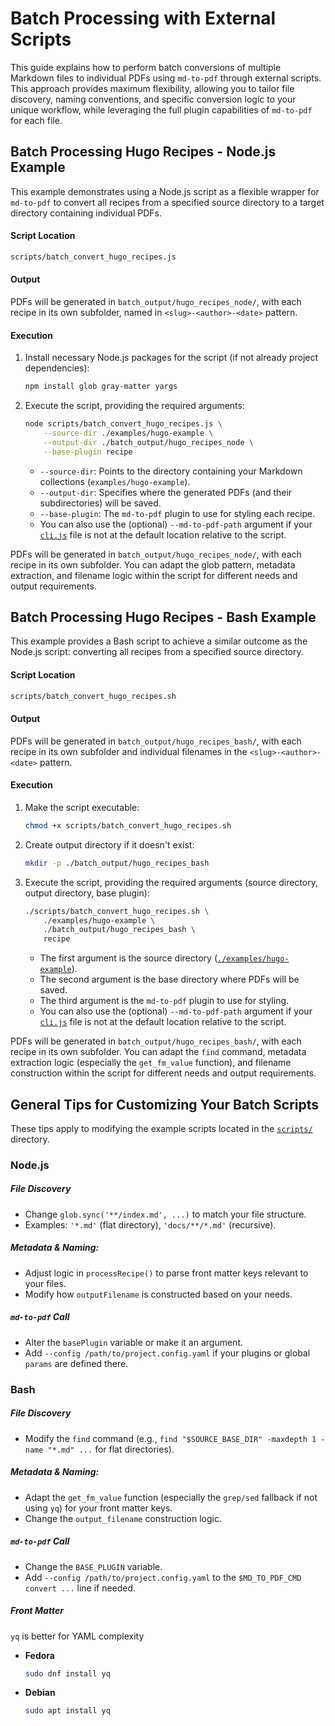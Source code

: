 # Batch Processing with External Scripts

This guide explains how to perform batch conversions of multiple Markdown files to individual PDFs using `md-to-pdf` through external scripts. This approach provides maximum flexibility, allowing you to tailor file discovery, naming conventions, and specific conversion logic to your unique workflow, while leveraging the full plugin capabilities of `md-to-pdf` for each file.

## Batch Processing Hugo Recipes - Node.js Example

This example demonstrates using a Node.js script as a flexible wrapper for `md-to-pdf` to convert all recipes from a specified source directory to a target directory containing individual PDFs.

#### Script Location
```bash
scripts/batch_convert_hugo_recipes.js
```

#### Output

PDFs will be generated in `batch_output/hugo_recipes_node/`, with each recipe in its own subfolder, named in `<slug>-<author>-<date>` pattern.

#### Execution

1.  Install necessary Node.js packages for the script (if not already project dependencies):

    ```bash
    npm install glob gray-matter yargs
    ```

2.  Execute the script, providing the required arguments:

    ```bash
    node scripts/batch_convert_hugo_recipes.js \
        --source-dir ./examples/hugo-example \
        --output-dir ./batch_output/hugo_recipes_node \
        --base-plugin recipe
    ```

      * `--source-dir`: Points to the directory containing your Markdown collections (`examples/hugo-example`).
      * `--output-dir`: Specifies where the generated PDFs (and their subdirectories) will be saved.
      * `--base-plugin`: The `md-to-pdf` plugin to use for styling each recipe.
      * You can also use the (optional) `--md-to-pdf-path` argument if your [`cli.js`](../cli.js) file is not at the default location relative to the script.

PDFs will be generated in `batch_output/hugo_recipes_node/`, with each recipe in its own subfolder. You can adapt the glob pattern, metadata extraction, and filename logic within the script for different needs and output requirements.

## Batch Processing Hugo Recipes - Bash Example

This example provides a Bash script to achieve a similar outcome as the Node.js script: converting all recipes from a specified source directory.

#### Script Location

```bash
scripts/batch_convert_hugo_recipes.sh
```

#### Output

PDFs will be generated in `batch_output/hugo_recipes_bash/`, with each recipe in its own subfolder and individual filenames in the `<slug>-<author>-<date>` pattern.

#### Execution

1.  Make the script executable:

    ```bash
    chmod +x scripts/batch_convert_hugo_recipes.sh
    ```

2.  Create output directory if it doesn't exist:

    ```bash
    mkdir -p ./batch_output/hugo_recipes_bash
    ```

3.  Execute the script, providing the required arguments (source directory, output directory, base plugin):

    ```bash
    ./scripts/batch_convert_hugo_recipes.sh \
        ./examples/hugo-example \
        ./batch_output/hugo_recipes_bash \
        recipe
    ```

      * The first argument is the source directory ([`./examples/hugo-example`](../examples/hugo-example)).
      * The second argument is the base directory where PDFs will be saved.
      * The third argument is the `md-to-pdf` plugin to use for styling.
      * You can also use the (optional) `--md-to-pdf-path` argument if your [`cli.js`](../cli.js) file is not at the default location relative to the script.

PDFs will be generated in `batch_output/hugo_recipes_bash/`, with each recipe in its own subfolder. You can adapt the `find` command, metadata extraction logic (especially the `get_fm_value` function), and filename construction within the script for different needs and output requirements.

## General Tips for Customizing Your Batch Scripts

These tips apply to modifying the example scripts located in the [`scripts/`](../scripts/) directory.

### Node.js

##### File Discovery

  * Change `glob.sync('**/index.md', ...)` to match your file structure.
  * Examples: `'*.md'` (flat directory), `'docs/**/*.md'` (recursive).

##### Metadata & Naming:

  * Adjust logic in `processRecipe()` to parse front matter keys relevant to your files.
  * Modify how `outputFilename` is constructed based on your needs.

##### `md-to-pdf` Call

  * Alter the `basePlugin` variable or make it an argument.
  * Add `--config /path/to/project.config.yaml` if your plugins or global `params` are defined there.

### Bash

##### File Discovery

  * Modify the `find` command (e.g., `find "$SOURCE_BASE_DIR" -maxdepth 1 -name "*.md" ...` for flat directories).

##### Metadata & Naming:

  * Adapt the `get_fm_value` function (especially the `grep/sed` fallback if not using `yq`) for your front matter keys.
  * Change the `output_filename` construction logic.

##### `md-to-pdf` Call

  * Change the `BASE_PLUGIN` variable.
  * Add `--config /path/to/project.config.yaml` to the `$MD_TO_PDF_CMD convert ...` line if needed.

##### Front Matter

`yq` is better for YAML complexity

  - **Fedora**
    ```bash
    sudo dnf install yq
    ```
  - **Debian**
    ```bash
    sudo apt install yq
